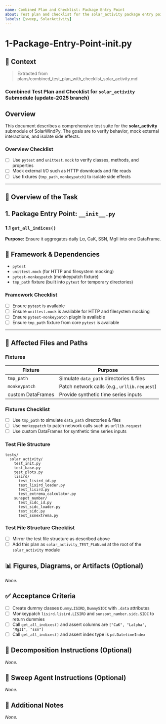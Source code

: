 ```yaml
---
name: Combined Plan and Checklist: Package Entry Point
about: Test plan and checklist for the solar_activity package entry point (`__init__.py`).
labels: [sweep, SolarActivity]
---
```


# 1-Package-Entry-Point-__init__.py

## 🧠 Context

> Extracted from plans/combined_test_plan_with_checklist_solar_activity.md

<!-- markdownlint-disable-next-line MD013 -->
### Combined Test Plan and Checklist for `solar_activity` Submodule (update-2025 branch)

## Overview

This document describes a comprehensive test suite for the
__solar_activity__ submodule of SolarWindPy. The goals are to verify
behavior, mock external interactions, and isolate side effects.

### Overview Checklist

- [ ] Use `pytest` and `unittest.mock` to verify classes, methods, and properties
- [ ] Mock external I/O such as HTTP downloads and file reads
- [ ] Use fixtures (`tmp_path`, `monkeypatch`) to isolate side effects

---

## 🎯 Overview of the Task

## 1. Package Entry Point: `__init__.py`

### 1.1 `get_all_indices()`

__Purpose:__ Ensure it aggregates daily Lα, CaK, SSN, MgII into one
DataFrame.

## 🔧 Framework & Dependencies

- `pytest`
- `unittest.mock` (for HTTP and filesystem mocking)
- `pytest-monkeypatch` (monkeypatch fixture)
- `tmp_path` fixture (built into `pytest` for temporary directories)

### Framework Checklist

- [ ] Ensure `pytest` is available
- [ ] Ensure `unittest.mock` is available for HTTP and filesystem mocking
- [ ] Ensure `pytest-monkeypatch` plugin is available
- [ ] Ensure `tmp_path` fixture from core `pytest` is available

---

## 📂 Affected Files and Paths

### Fixtures

| Fixture | Purpose |
| ----------------- | -------------------------------------------- |
| `tmp_path` | Simulate `data_path` directories & files |
| `monkeypatch` | Patch network calls (e.g., `urllib.request`) |
| custom DataFrames | Provide synthetic time series inputs |

### Fixtures Checklist

- [ ] Use `tmp_path` to simulate `data_path` directories & files
- [ ] Use `monkeypatch` to patch network calls such as `urllib.request`
- [ ] Use custom DataFrames for synthetic time series inputs

### Test File Structure

```text
tests/
  solar_activity/
    test_init.py
    test_base.py
    test_plots.py
    lisird/
      test_lisird_id.py
      test_lisird_loader.py
      test_lisird.py
      test_extrema_calculator.py
    sunspot_number/
      test_sidc_id.py
      test_sidc_loader.py
      test_sidc.py
      test_ssnextrema.py
```

### Test File Structure Checklist

- [ ] Mirror the test file structure as described above
- [ ] Add this plan as `solar_activity_TEST_PLAN.md` at the root of the
  `solar_activity` module

## 📊 Figures, Diagrams, or Artifacts (Optional)

_None._

## ✅ Acceptance Criteria

- [ ] Create dummy classes `DummyLISIRD`, `DummySIDC` with `.data` attributes
- [ ] Monkeypatch `lisird.lisird.LISIRD` and `sunspot_number.sidc.SIDC` to
  return dummies
- [ ] Call `get_all_indices()` and assert columns are
  `["CaK", "Lalpha", "MgII", "ssn"]`
- [ ] Call `get_all_indices()` and assert index type is `pd.DatetimeIndex`

## 🧩 Decomposition Instructions (Optional)

_None._

## 🤖 Sweep Agent Instructions (Optional)

_None._

## 💬 Additional Notes

_None._

